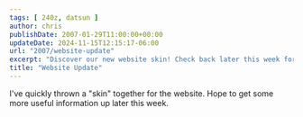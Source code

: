 ```yaml
---
tags: [ 240z, datsun ]
author: chris
publishDate: 2007-01-29T11:00:00+00:00
updateDate: 2024-11-15T12:15:17-06:00
url: "2007/website-update"
excerpt: "Discover our new website skin! Check back later this week for more useful updates and information."
title: "Website Update"
---
```


I've quickly thrown a "skin" together for the website. Hope to get some more useful information up later this week.
